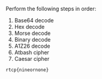 Perform the following steps in order:
1) Base64 decode
2) Hex decode
3) Morse decode
4) Binary decode
5) A1Z26 decode
5) Atbash cipher
6) Caesar cipher

```
rtcp{nineornone}
```